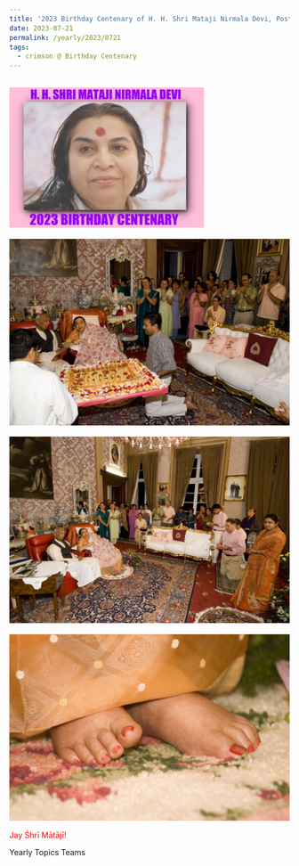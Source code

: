 ```yaml
---
title: '2023 Birthday Centenary of H. H. Shri Mataji Nirmala Devi, Post 23 on the Lotus Feet Day (the day when in 2006-0721 we celebrated 1000 Months of Love)'
date: 2023-07-21
permalink: /yearly/2023/0721
tags:
  - crimson @ Birthday Centenary
---
```


<br>
<div style="text-align: left"><img src="/images/100Years.jpg" width="350" /></div><br>

<div style="text-align: center"><img src="/images/image1205_13_Photo_credit_Matthew_Cooper.jpg" /></div>

<br>
<div style="text-align: center"><img src="/images/image1206_15_Photo_credit_Matthew_Cooper.jpg" /></div>

<br>

<div style="text-align: center"><img src="/images/image1207_17_Photo_credit_Matthew_Cooper.jpg" /></div>

<p style="color:red;">Jay Śhrī Mātājī!<br></p>

<p>Yearly Topics Teams</p>